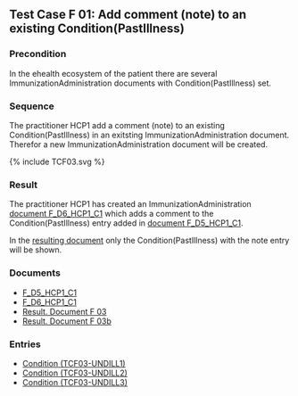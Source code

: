## Test Case F 01: Add comment (note) to an existing Condition(PastIllness)

### Precondition
In the ehealth ecosystem of the patient there are several ImmunizationAdministration documents with Condition(PastIllness) set.


### Sequence
The practitioner HCP1 add a comment (note) to an existing Condition(PastIllness) in an exitsting ImmunizationAdministration document.
Therefor a new ImmunizationAdministration document will be created.


<div>{% include TCF03.svg %}</div>

### Result
The practitioner HCP1 has created an ImmunizationAdministration [document F_D6_HCP1_C1](Bundle-F-D6-HCP1-C1.html) which adds a comment to the Condition(PastIllness) entry added in [document F_D5_HCP1_C1](Bundle-F-D5-HCP1-C1.html).

In the [resulting document](Bundle-RDF03.html) only the Condition(PastIllness) with the note entry will be shown.

### Documents
* [F_D5_HCP1_C1](Bundle-F-D5-HCP1-C1.html)
* [F_D6_HCP1_C1](Bundle-F-D6-HCP1-C1.html)
* [Result. Document F 03](Bundle-RDF03.html)
* [Result. Document F 03b](Bundle-RDF03b.html)

### Entries
* [Condition (TCF03-UNDILL1)](Condition-TCF03-UNDILL1.html)
* [Condition (TCF03-UNDILL2)](Condition-TCF03-UNDILL2.html)
* [Condition (TCF03-UNDILL3)](Condition-TCF03-UNDILL3.html)
